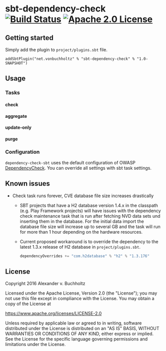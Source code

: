 # sbt-dependency-check [![Build Status](https://travis-ci.org/albuch/dependency-check-sbt.svg)](https://travis-ci.org/albuch/dependency-check-sbt) [![Apache 2.0 License](https://img.shields.io/badge/license-Apache%202-blue.svg)](https://www.apache.org/licenses/LICENSE-2.0.txt)

## Getting started
Simply add the plugin to `project/plugins.sbt` file.

    addSbtPlugin("net.vonbuchholtz" % "sbt-dependency-check" % "1.0-SNAPSHOT")

## Usage
### Tasks
#### check
#### aggregate
#### update-only
#### purge
### Configuration
`dependency-check-sbt` uses the default configuration of OWASP [DependencyCheck](https://github.com/jeremylong/DependencyCheck). You can override all settings with sbt task settings.

## Known issues
* Check task runs forever, CVE database file size increases drastically
  * SBT projects that have a H2 database version 1.4.x in the classpath (e.g. Play Framework projects) will have issues with the dependency check maintenance task that is run after fetching NVD data sets und inserting them in the database. For the initial data import the database file size will increase up to several GB and the task will run for more than 1 hour depending on the hardware resources.
  * Current proposed workaround is to override the dependency to the latest 1.3.x release of H2 database in `project/plugins.sbt`.

    ```sbt
    dependencyOverrides += "com.h2database" % "h2" % "1.3.176"
    ```
## License
Copyright 2016 Alexander v. Buchholtz

Licensed under the Apache License, Version 2.0 (the "License"); you may not use this file except in compliance with the License. You may obtain a copy of the License at

https://www.apache.org/licenses/LICENSE-2.0

Unless required by applicable law or agreed to in writing, software distributed under the License is distributed on an "AS IS" BASIS, WITHOUT WARRANTIES OR CONDITIONS OF ANY KIND, either express or implied. See the License for the specific language governing permissions and limitations under the License.
